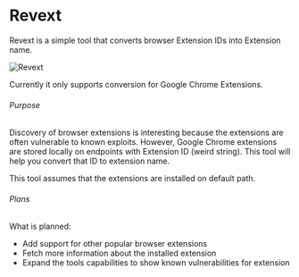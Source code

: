 # Revext

Revext is a simple tool that converts browser Extension IDs into Extension name.

![Revext](https://i.ibb.co/NxPCRn9/2020-09-11-22-13-25-revextid-py-Visual-Studio-Code.png)

Currently it only supports conversion for Google Chrome Extensions.

###### Purpose
Discovery of browser extensions is interesting because the extensions are often vulnerable to known exploits.
However, Google Chrome extensions are stored locally on endpoints with Extension ID (weird string). 
This tool will help you convert that ID to extension name. 

This tool assumes that the extensions are installed on default path.

###### Plans
What is planned:
* Add support for other popular browser extensions
* Fetch more information about the installed extension
* Expand the tools capabilities to show known vulnerabilities for extension

